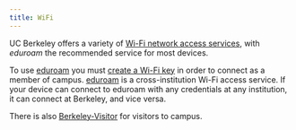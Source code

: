 ```yaml
---
title: WiFi
---
```


UC Berkeley offers a variety of [Wi-Fi network access
  services](https://berkeley.service-now.com/itservicehub/en/network-connectivity-management/campus-wi-fi?id=emp_taxonomy_topic&topic_id=499204de87b18ed0a4fdeb1e3fbb353f&in_context=true), with *eduroam* the
  recommended service for most devices.

To use [eduroam](https://berkeley.service-now.com/kb_view.do?sysparm_article=KB0013808) you must [create a Wi-Fi key](https://wifi-keys.berkeley.edu/) in order to connect as a member of campus. [eduroam](https://eduroam.org/) is a cross-institution Wi-Fi access service. If your device can connect to eduroam with any credentials at any institution, it can connect at Berkeley, and vice versa.


There is also [Berkeley-Visitor](https://berkeley.service-now.com/kb_view.do?sysparm_article=KB0014552) for visitors to campus.
